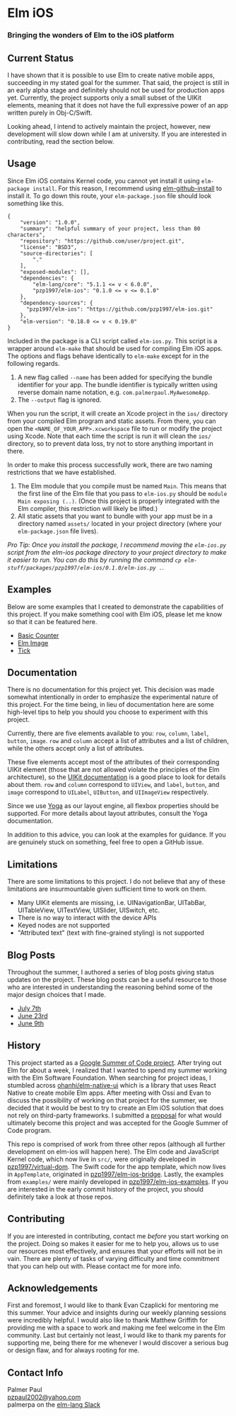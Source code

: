 # Elm iOS
### Bringing the wonders of Elm to the iOS platform

## Current Status

I have shown that it is possible to use Elm to create native mobile apps, succeeding in my stated goal for the summer. That said, the project is still in an early alpha stage and definitely should not be used for production apps yet. Currently, the project supports only a small subset of the UIKit elements, meaning that it does not have the full expressive power of an app written purely in Obj-C/Swift.

Looking ahead, I intend to actively maintain the project, however, new development will slow down while I am at university. If you are interested in contributing, read the section below.

## Usage

Since Elm iOS contains Kernel code, you cannot yet install it using `elm-package install`. For this reason, I recommend using [elm-github-install](https://github.com/gdotdesign/elm-github-install) to install it. To go down this route, your `elm-package.json` file should look something like this.

```
{
    "version": "1.0.0",
    "summary": "helpful summary of your project, less than 80 characters",
    "repository": "https://github.com/user/project.git",
    "license": "BSD3",
    "source-directories": [
        "."
    ],
    "exposed-modules": [],
    "dependencies": {
        "elm-lang/core": "5.1.1 <= v < 6.0.0",
        "pzp1997/elm-ios": "0.1.0 <= v <= 0.1.0"
    },
    "dependency-sources": {
      "pzp1997/elm-ios": "https://github.com/pzp1997/elm-ios.git"
    },
    "elm-version": "0.18.0 <= v < 0.19.0"
}
```

Included in the package is a CLI script called `elm-ios.py`. This script is a wrapper around `elm-make` that should be used for compiling Elm iOS apps. The options and flags behave identically to `elm-make` except for in the following regards.

1. A new flag called `--name` has been added for specifying the bundle identifier for your app. The bundle identifier is typically written using reverse domain name notation, e.g. `com.palmerpaul.MyAwesomeApp`.
2. The `--output` flag is ignored.

When you run the script, it will create an Xcode project in the `ios/` directory from your compiled Elm program and static assets. From there, you can open the `<NAME_OF_YOUR_APP>.xcworkspace` file to run or modify the project using Xcode. Note that each time the script is run it will clean the `ios/` directory, so to prevent data loss, try not to store anything important in there.

In order to make this process successfully work, there are two naming restrictions that we have established.

1. The Elm module that you compile must be named `Main`. This means that the first line of the Elm file that you pass to `elm-ios.py` should be `module Main exposing (..)`. (Once this project is properly integrated with the Elm compiler, this restriction will likely be lifted.)
2. All static assets that you want to bundle with your app must be in a directory named `assets/` located in your project directory (where your `elm-package.json` file lives).

_Pro Tip: Once you install the package, I recommend moving the `elm-ios.py` script from the elm-ios package directory to your project directory to make it easier to run. You can do this by running the command `cp elm-stuff/packages/pzp1997/elm-ios/0.1.0/elm-ios.py .`._

## Examples

Below are some examples that I created to demonstrate the capabilities of this project. If you make something cool with Elm iOS, please let me know so that it can be featured here.

- [Basic Counter](https://github.com/pzp1997/elm-ios/blob/master/examples/BasicCounter.elm)
- [Elm Image](https://github.com/pzp1997/elm-ios/blob/master/examples/ElmImage.elm)
- [Tick](https://github.com/pzp1997/elm-ios/blob/master/examples/Tick.elm)

## Documentation

There is no documentation for this project yet. This decision was made somewhat intentionally in order to emphasize the experimental nature of this project. For the time being, in lieu of documentation here are some high-level tips to help you should you choose to experiment with this project.

Currently, there are five elements available to you: `row`, `column`, `label`, `button`, `image`. `row` and `column` accept a list of attributes and a list of children, while the others accept only a list of attributes.

These five elements accept most of the attributes of their corresponding UIKit element (those that are not allowed violate the principles of the Elm architecture), so the [UIKit documentation](https://developer.apple.com/documentation/uikit) is a good place to look for details about them. `row` and `column` correspond to `UIView`, and `label`, `button`, and `image` correspond to `UILabel`, `UIButton`, and `UIImageView` respectively.

Since we use [Yoga](https://facebook.github.io/yoga/) as our layout engine, all flexbox properties should be supported. For more details about layout attributes, consult the Yoga documentation.

In addition to this advice, you can look at the examples for guidance. If you are genuinely stuck on something, feel free to open a GitHub issue.

## Limitations

There are some limitations to this project. I do not believe that any of these limitations are insurmountable given sufficient time to work on them.

- Many UIKit elements are missing, i.e. UINavigationBar, UITabBar, UITableView, UITextView, UISlider, UISwitch, etc.
- There is no way to interact with the device APIs
- Keyed nodes are not supported
- "Attributed text" (text with fine-grained styling) is not supported

## Blog Posts

Throughout the summer, I authored a series of blog posts giving status updates on the project. These blog posts can be a useful resource to those who are interested in understanding the reasoning behind some of the major design choices that I made.

- [July 7th](https://groups.google.com/forum/m/#!topic/elm-dev/D03BAaPsh70)
- [June 23rd](https://groups.google.com/forum/m/#!topic/elm-dev/h14CL_5ARUo)
- [June 9th](https://groups.google.com/forum/m/#!topic/elm-dev/mzU6oBCelH4)

## History

This project started as a [Google Summer of Code project](https://summerofcode.withgoogle.com/projects/#4964906492231680). After trying out Elm for about a week, I realized that I wanted to spend my summer working with the Elm Software Foundation. When searching for project ideas, I stumbled across [ohanhi/elm-native-ui](https://github.com/ohanhi/elm-native-ui) which is a library that uses React Native to create mobile Elm apps. After meeting with Ossi and Evan to discuss the possibility of working on that project for the summer, we decided that it would be best to try to create an Elm iOS solution that does not rely on third-party frameworks. I submitted a [proposal](https://drive.google.com/file/d/0BwjaN8fv6J6TWVdsRHhSVTZGa2s/view?usp=sharing) for what would ultimately become this project and was accepted for the Google Summer of Code program.

This repo is comprised of work from three other repos (although all further development on elm-ios will happen here). The Elm code and JavaScript Kernel code, which now live in `src/`, were originally developed in [pzp1997/virtual-dom](https://github.com/pzp1997/virtual-dom). The Swift code for the app template, which now lives in `AppTemplate`, originated in [pzp1997/elm-ios-bridge](https://github.com/pzp1997/elm-ios-bridge). Lastly, the examples from `examples/` were mainly developed in [pzp1997/elm-ios-examples](https://github.com/pzp1997/elm-ios-examples). If you are interested in the early commit history of the project, you should definitely take a look at those repos.

## Contributing

If you are interested in contributing, contact me _before_ you start working on the project. Doing so makes it easier for me to help you, allows us to use our resources most effectively, and ensures that your efforts will not be in vain. There are plenty of tasks of varying difficulty and time commitment that you can help out with. Please contact me for more info.

## Acknowledgements

First and foremost, I would like to thank Evan Czaplicki for mentoring me this summer. Your advice and insights during our weekly planning sessions were incredibly helpful. I would also like to thank Matthew Griffith for providing me with a space to work and making me feel welcome in the Elm community. Last but certainly not least, I would like to thank my parents for supporting me, being there for me whenever I would discover a serious bug or design flaw, and for always rooting for me.

## Contact Info

Palmer Paul<br>
pzpaul2002@yahoo.com<br>
palmerpa on the [elm-lang Slack](https://elmlang.herokuapp.com/)
